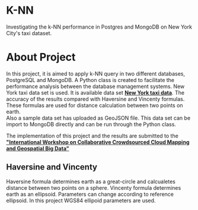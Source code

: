 # K-NN

Investigating the k-NN performance in Postgres and MongoDB on New York City's taxi dataset. 

# About Project
In this project, it is aimed to apply k-NN query in two different databases, PostgreSQL and MongoDB. A Python class is created to facilitate the performance analysis between the database management systems. New York taxi data set is used. It is available data set <b> <a href=https://www1.nyc.gov/site/tlc/about/tlc-trip-record-data.page> New York taxi data</a></b>. The accuracy of the results compared with Haversine and Vincenty formulas. These formulas are used for distance calculation between two points on earth. <br/>
Also a sample data set has uploaded as GeoJSON file. This data set can be import to MongoDB directly and can be run through the 
Python class.

The implementation of this project and the results are submitted to the <b><a href="https://www.gsw2019.org/c3mgbd-13-14-june/"> "International Workshop on Collaborative Crowdsourced Cloud Mapping and Geospatial Big Data"</a> </b>

## Haversine and Vincenty
Haversine formula determines earth as a great-circle and calcualetes distance between two points on a sphere. Vincenty formula determines earth as an ellipsoid. Parameters can change according to reference ellipsoid. In this project WGS84 ellipoid parameters are used.
